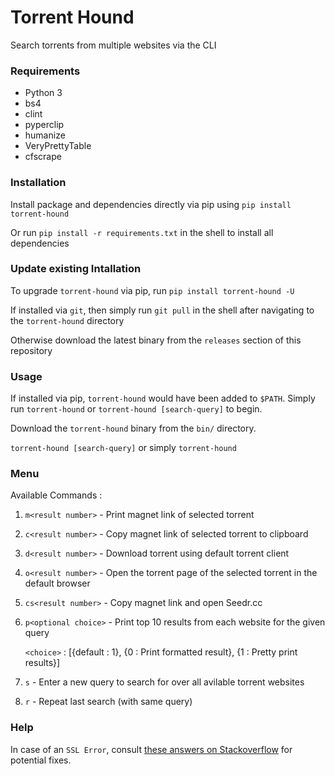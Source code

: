 # Torrent Hound
Search torrents from multiple websites via the CLI


### Requirements
- Python 3
- bs4
- clint
- pyperclip
- humanize
- VeryPrettyTable
- cfscrape


### Installation
Install package and dependencies directly via pip using `pip install torrent-hound`

Or run `pip install -r requirements.txt` in the shell to install all dependencies


### Update existing Intallation
To upgrade `torrent-hound` via pip, run `pip install torrent-hound -U`

If installed via `git`, then simply run `git pull` in the shell after navigating to the `torrent-hound` directory

Otherwise download the latest binary from the `releases` section of this repository


### Usage
If installed via pip, `torrent-hound` would have been added to `$PATH`. Simply run `torrent-hound` or `torrent-hound [search-query]` to begin.

Download the `torrent-hound` binary from the `bin/` directory.

`torrent-hound [search-query]` or simply `torrent-hound`


### Menu
Available Commands :

  1. `m<result number>` - Print magnet link of selected torrent   
  2. `c<result number>` - Copy magnet link of selected torrent to clipboard
  3. `d<result number>` - Download torrent using default torrent client
  4. `o<result number>` - Open the torrent page of the selected torrent in the default browser
  5. `cs<result number>` - Copy magnet link and open Seedr.cc
  6. `p<optional choice>` - Print top 10 results from each website for the given query
     
     `<choice>` : [{default : 1}, {0 : Print formatted result}, {1 : Pretty print results}]        
  7. `s` - Enter a new query to search for over all avilable torrent websites
  8. `r` - Repeat last search (with same query)


### Help
In case of an `SSL Error`, consult [these answers on Stackoverflow](https://stackoverflow.com/questions/31649390/python-requests-ssl-handshake-failure) for potential fixes.
